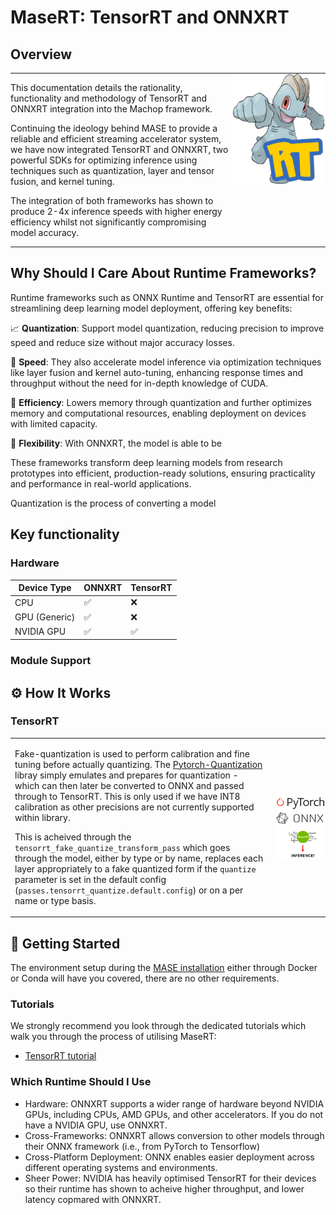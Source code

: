 # MaseRT: TensorRT and ONNXRT

## Overview

<table style="width: 100%; table-layout: fixed; margin: 0; padding: 0; border-collapse: collapse;">
<tr style="margin: 0; padding: 0;">
<td style="vertical-align: top; width: 70%; margin: 0; padding: 0;">
<p>This documentation details the rationality, functionality and methodology of TensorRT and ONNXRT integration into the Machop framework.</p>
<p>Continuing the ideology behind MASE to provide a reliable and efficient streaming accelerator system, we have now integrated TensorRT and ONNXRT, two powerful SDKs for optimizing inference using techniques such as quantization, layer and tensor fusion, and kernel tuning.</p>
<p>The integration of both frameworks has shown to produce 2-4x inference speeds with higher energy efficiency whilst not significantly compromising model accuracy.</p>
</td>
<td style="vertical-align: top; width: 30%; margin: 0; padding: 0;">
    <img src='../imgs/mase_rt_logo.png' style="height: auto; max-width: 100%; max-height: 100%;">
</td>
</tr>
</table>




## Why Should I Care About Runtime Frameworks?

Runtime frameworks such as ONNX Runtime and TensorRT are essential for streamlining deep learning model deployment, offering key benefits:

📈 **Quantization**: Support model quantization, reducing precision to improve speed and reduce size without major accuracy losses.

🚀 **Speed**: They also accelerate model inference via optimization techniques like layer fusion and kernel auto-tuning, enhancing response times and throughput without the need for in-depth knowledge of CUDA.

💾 **Efficiency**: Lowers memory through quantization and further optimizes memory and computational resources, enabling deployment on devices with limited capacity.

🔧 **Flexibility**: With ONNXRT, the model is able to be 

These frameworks transform deep learning models from research prototypes into efficient, production-ready solutions, ensuring practicality and performance in real-world applications.


Quantization is the process of converting a model 

## Key functionality

### Hardware

| Device Type    | ONNXRT | TensorRT      |
|----------------|-----------------------|---------------|
| CPU            | ✅                     | ❌             |
| GPU (Generic)  | ✅                     | ❌             |
| NVIDIA GPU     | ✅                     | ✅             |

### Module Support


## ⚙️ How It Works

### TensorRT
<table style="margin: 0; padding: 0; border-collapse: collapse;">
<tr style="margin: 0; padding: 0;">
<td style="vertical-align: top; margin: 0; padding-right: 20px;">
<p>


Fake-quantization is used to perform calibration and fine tuning before actually quantizing. The [Pytorch-Quantization](https://docs.nvidia.com/deeplearning/tensorrt/pytorch-quantization-toolkit/docs/index.html#) libray simply emulates and prepares for quantization - which can then later be converted to ONNX and passed through to TensorRT.  This is only used if we have INT8 calibration as other precisions are not currently supported within  library.

This is acheived through the `tensorrt_fake_quantize_transform_pass` which goes through the model, either by type or by name, replaces each layer appropriately to a fake quantized form if the `quantize` parameter is set in the default config (`passes.tensorrt_quantize.default.config`) or on a per name or type basis. 

</p>
</td>
<td style="margin: 0; padding: 0;">
    <img src='../imgs/tensorrt_flow_chart.png' width='1500'>
</td>
</tr>
</table>


## 🚀 Getting Started

The environment setup during the [MASE installation](../../../README.md) either through Docker or Conda will have you covered, there are no other requirements. 

### Tutorials
We strongly recommend you look through the dedicated tutorials which walk you through the process of utilising MaseRT:
- [TensorRT tutorial](/docs/tutorials/tensorrt/tensorRT_quantization_tutorial.ipynb) 

### Which Runtime Should I Use

- Hardware: ONNXRT supports a wider range of hardware beyond NVIDIA GPUs, including CPUs, AMD GPUs, and other accelerators. If you do not have a NVIDIA GPU, use ONNXRT.
- Cross-Frameworks: ONNXRT allows conversion to other models through their ONNX framework (i.e., from PyTorch to Tensorflow)
- Cross-Platform Deployment: ONNX enables easier deployment across different operating systems and environments.
- Sheer Power: NVIDIA has heavily optimised TensorRT for their devices so their runtime has shown to acheive higher throughput, and lower latency copmared with ONNXRT.